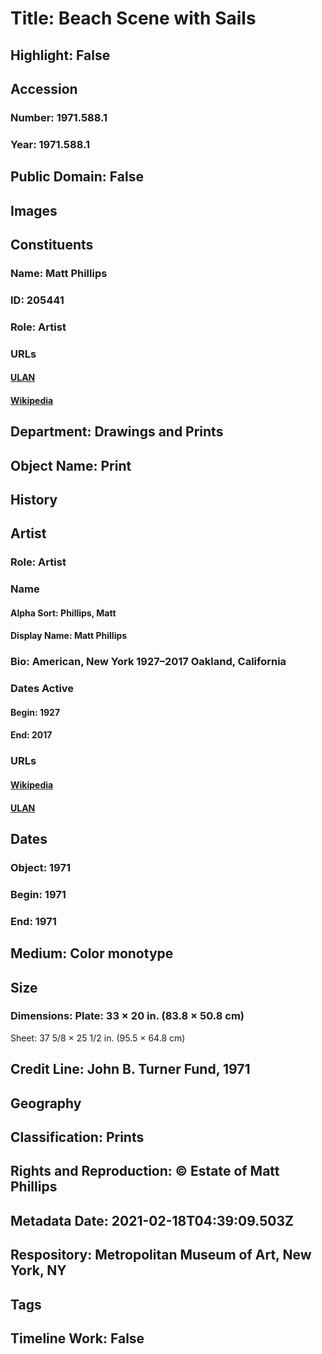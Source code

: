 # Title: Beach Scene with Sails
## Highlight: False
## Accession
### Number: 1971.588.1
### Year: 1971.588.1
## Public Domain: False
## Images
## Constituents
### Name: Matt Phillips
### ID: 205441
### Role: Artist
### URLs
#### [ULAN](http://vocab.getty.edu/page/ulan/500041004)
#### [Wikipedia](https://www.wikidata.org/wiki/Q63169117)
## Department: Drawings and Prints
## Object Name: Print
## History
## Artist
### Role: Artist
### Name
#### Alpha Sort: Phillips, Matt
#### Display Name: Matt Phillips
### Bio: American, New York 1927–2017 Oakland, California
### Dates Active
#### Begin: 1927
#### End: 2017
### URLs
#### [Wikipedia](https://www.wikidata.org/wiki/Q63169117)
#### [ULAN](http://vocab.getty.edu/page/ulan/500041004)
## Dates
### Object: 1971
### Begin: 1971
### End: 1971
## Medium: Color monotype
## Size
### Dimensions: Plate: 33 × 20 in. (83.8 × 50.8 cm)
Sheet: 37 5/8 × 25 1/2 in. (95.5 × 64.8 cm)
## Credit Line: John B. Turner Fund, 1971
## Geography
## Classification: Prints
## Rights and Reproduction: © Estate of Matt Phillips
## Metadata Date: 2021-02-18T04:39:09.503Z
## Respository: Metropolitan Museum of Art, New York, NY
## Tags
## Timeline Work: False